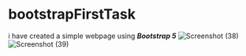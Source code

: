 # bootstrapFirstTask
i have created a simple webpage using ***Bootstrap 5*** 
![Screenshot (38)](https://user-images.githubusercontent.com/117181849/223917151-32ac0a24-9c21-4fc6-b5c4-e5d4dc13113c.png)
![Screenshot (39)](https://user-images.githubusercontent.com/117181849/223917176-2b3b7434-a340-4046-9a60-f0e291dfeb10.png)

